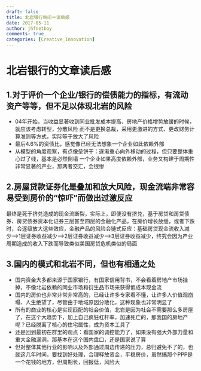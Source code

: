 ```yaml
---
draft: false
title: 北岩银行倒闭＝读后感
date: 2017-05-11
author: jhfnetboy
comments: true
categories: [Creative_Innovation]
---
```

# 北岩银行的文章读后感
## 1.对于评价一个企业/银行的偿债能力的指标，有流动资产等等，但不足以体现北岩的风险
+ 04年开始，当收益显著收到同业批发成本提高、房地产价格增势放缓的时候，就应该考虑转型，分散风险
而不是更换总裁，采用更激进的方式、更改财务计算准则等方式，实际等于放大了风险
+ 最后4.6%的资债比，感觉像已经无法想象一个企业如此依赖外部
+ 从模型的角度观察，有点像垒饼干：逐渐重心向外移动的过程，但只要整体重心过了线，基本是必然倒塌
一个企业如果高度依赖外部，业务又构建于周期性非常显著的产业，那两者交汇，会很惨

## 2.房屋贷款证券化是叠加和放大风险，现金流端非常容易受到房价的“惊吓”而做出过激反应
最终是死于挤兑造成的现金流断裂，实际上，即便没有挤兑，基于房贷和房贷债券、房贷债券资本化证券三层甚至四层的金融化产品，在房价增长放缓，或者下跌时，会逐级放大这些效应，金融产品的风险会链式反应：基础房贷现金流收入减少-->1层证券收益减少-->2层证券收益减少-->3层证券收益减少，终究会因为产业周期造成的收入下跌而导致类似美国房贷危机类似的局面

## 3.国内的模式和北岩不同，但也有相通之处
+ 国内资金大多都来源于国家银行，有国家信用背书，不会看着房地产市场挂掉，不像北岩依赖的同业市场和衍生品市场来获得低成本现金流
+ 国内的房价也非常非常非常高的，已经让许多专家看不懂，让许多人价值观崩塌、人生绝望了，尽管由于地域原因分散化，这种现象也非常明显了
+ 所有的商业的核心是实现匹配的社会价值，北岩是因为社会不需要那么多房屋了，在这个大趋势下，加上自己疯狂杠杆率，加速死亡的，那我国的房地产呢？已经脱离了核心的住宅属性，成为资本工具了
+ 还是回到最初在群里的观点：看国家的调控能力了，如果没有强大外部力量和重大金融漏洞，那基本在这个国内盘口，还是国家说了算
+ 但对整体其他行业的影响以及外部通过周边传递的压力，总归避免不了的，也就这几年时间，要找到好处理，合理释放资金，平稳房价，虽然搞那个PPP是一个花钱的地方，但周期长，回报低，风险大

